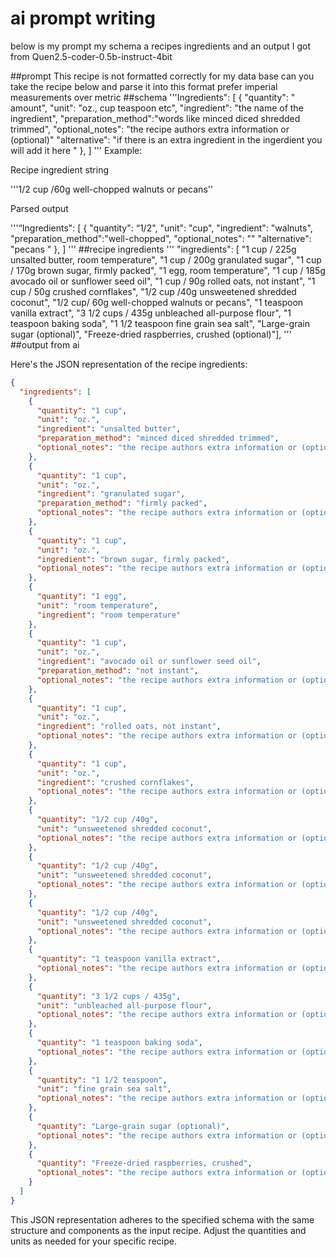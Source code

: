 # ai prompt writing


below is my prompt my schema a recipes ingredients and an output I got from Quen2.5-coder-0.5b-instruct-4bit

##prompt
	This recipe is not formatted correctly for my data base can you take the recipe below and parse it into this format prefer imperial measurements over metric
##schema
	'''Ingredients": [
            {
                "quantity": " amount",
                "unit": "oz., cup teaspoon etc",
                "ingredient": "the name of the ingredient",
                "preparation_method":"words like minced diced shredded trimmed",
		        "optional_notes": "the recipe authors extra information or (optional)"
		        "alternative": "if there is an extra ingredient in the ingerdient you will add it here  "
            },
        ]
'''
Example:

Recipe ingredient string 

'''1/2 cup /60g well-chopped walnuts or pecans''

Parsed output

'''“Ingredients": [
            {
                "quantity": “1/2",
                "unit": "cup",
                "ingredient": "walnuts",
                "preparation_method":"well-chopped",
		        "optional_notes": ""
		        "alternative": "pecans "
            },
        ]
'''
##recipe ingredients
'''
"ingredients": [
"1 cup / 225g unsalted butter, room temperature",
"1 cup / 200g granulated sugar",
"1 cup / 170g brown sugar, firmly packed",
"1 egg, room temperature",
"1 cup / 185g avocado oil or sunflower seed oil",
"1 cup / 90g rolled oats, not instant",
"1 cup / 50g crushed cornflakes",
"1/2 cup /40g unsweetened shredded coconut",
"1/2 cup/ 60g well-chopped walnuts or pecans",
"1 teaspoon vanilla extract",
"3 1/2 cups / 435g unbleached all-purpose flour",
"1 teaspoon baking soda",
"1 1/2 teaspoon fine grain sea salt",
"Large-grain sugar (optional)",
"Freeze-dried raspberries, crushed (optional)"],
'''
##output from ai 

Here's the JSON representation of the recipe ingredients:

```json
{
  "ingredients": [
    {
      "quantity": "1 cup",
      "unit": "oz.",
      "ingredient": "unsalted butter",
      "preparation_method": "minced diced shredded trimmed",
      "optional_notes": "the recipe authors extra information or (optional)"
    },
    {
      "quantity": "1 cup",
      "unit": "oz.",
      "ingredient": "granulated sugar",
      "preparation_method": "firmly packed",
      "optional_notes": "the recipe authors extra information or (optional)"
    },
    {
      "quantity": "1 cup",
      "unit": "oz.",
      "ingredient": "brown sugar, firmly packed",
      "optional_notes": "the recipe authors extra information or (optional)"
    },
    {
      "quantity": "1 egg",
      "unit": "room temperature",
      "ingredient": "room temperature"
    },
    {
      "quantity": "1 cup",
      "unit": "oz.",
      "ingredient": "avocado oil or sunflower seed oil",
      "preparation_method": "not instant",
      "optional_notes": "the recipe authors extra information or (optional)"
    },
    {
      "quantity": "1 cup",
      "unit": "oz.",
      "ingredient": "rolled oats, not instant",
      "optional_notes": "the recipe authors extra information or (optional)"
    },
    {
      "quantity": "1 cup",
      "unit": "oz.",
      "ingredient": "crushed cornflakes",
      "optional_notes": "the recipe authors extra information or (optional)"
    },
    {
      "quantity": "1/2 cup /40g",
      "unit": "unsweetened shredded coconut",
      "optional_notes": "the recipe authors extra information or (optional)"
    },
    {
      "quantity": "1/2 cup /40g",
      "unit": "unsweetened shredded coconut",
      "optional_notes": "the recipe authors extra information or (optional)"
    },
    {
      "quantity": "1/2 cup /40g",
      "unit": "unsweetened shredded coconut",
      "optional_notes": "the recipe authors extra information or (optional)"
    },
    {
      "quantity": "1 teaspoon vanilla extract",
      "optional_notes": "the recipe authors extra information or (optional)"
    },
    {
      "quantity": "3 1/2 cups / 435g",
      "unit": "unbleached all-purpose flour",
      "optional_notes": "the recipe authors extra information or (optional)"
    },
    {
      "quantity": "1 teaspoon baking soda",
      "optional_notes": "the recipe authors extra information or (optional)"
    },
    {
      "quantity": "1 1/2 teaspoon",
      "unit": "fine grain sea salt",
      "optional_notes": "the recipe authors extra information or (optional)"
    },
    {
      "quantity": "Large-grain sugar (optional)",
      "optional_notes": "the recipe authors extra information or (optional)"
    },
    {
      "quantity": "Freeze-dried raspberries, crushed",
      "optional_notes": "the recipe authors extra information or (optional)"
    }
  ]
}

```

This JSON representation adheres to the specified schema with the same structure and components as the input recipe. Adjust the quantities and units as needed for your specific recipe.
